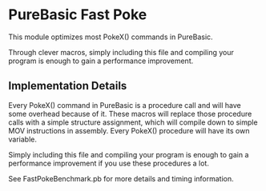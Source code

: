# PureBasic Fast Poke
This module optimizes most PokeX() commands in PureBasic.

Through clever macros, simply including this file and compiling your program is enough to gain a performance improvement.

## Implementation Details
Every PokeX() command in PureBasic is a procedure call and will have some overhead because of it. These macros will replace those procedure calls with a simple structure assignment, which will compile down to simple MOV instructions in assembly. Every PokeX() procedure will have its own variable.

Simply including this file and compiling your program is enough to gain a performance improvement if you use these procedures a lot.

See FastPokeBenchmark.pb for more details and timing information.
